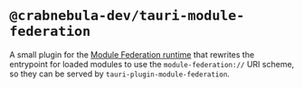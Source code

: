 # `@crabnebula-dev/tauri-module-federation`

A small plugin for the [Module Federation runtime](https://module-federation.io/guide/basic/runtime.html) that rewrites the entrypoint for loaded modules to use the `module-federation://` URI scheme, so they can be served by `tauri-plugin-module-federation`.
